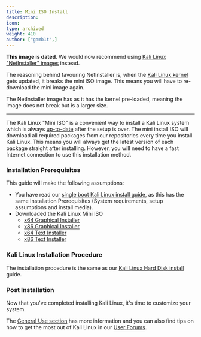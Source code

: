```yaml
---
title: Mini ISO Install
description:
icon:
type: archived
weight: 410
author: ["gamb1t",]
---
```


**This image is dated**. We would now recommend using [Kali Linux "NetInstaller" images](https://www.kali.org/downloads/) instead.

The reasoning behind favouring NetInstaller is, when the [Kali Linux kernel](https://pkg.kali.org/pkg/linux) gets updated, it breaks the mini ISO image. This means you will have to re-download the mini image again.

The NetInstaller image has as it has the kernel pre-loaded, meaning the image does not break but is a larger size.

- - -

The Kali Linux "Mini ISO" is a convenient way to install a Kali Linux system which is always [up-to-date](/docs/general-use/updating-kali/) after the setup is over. The mini install ISO will download all required packages from our repositories every time you install Kali Linux. This means you will always get the latest version of each package straight after installing. However, you will need to have a fast Internet connection to use this installation method.

### Installation Prerequisites

This guide will make the following assumptions:

- You have read our [single boot Kali Linux install guide](/docs/installation/hard-disk-install/), as this has the same Installation Prerequisites (System requirements, setup assumptions and install media).
- Downloaded the Kali Linux Mini ISO
    - [x64 Graphical Installer](http://http.kali.org/kali/dists/kali-rolling/main/installer-amd64/current/images/netboot/gtk/mini.iso)
    - [x86 Graphical Installer](http://http.kali.org/kali/dists/kali-rolling/main/installer-i386/current/images/netboot/gtk/mini.iso)
    - [x64 Text Installer](http://http.kali.org/kali/dists/kali-rolling/main/installer-amd64/current/images/netboot/mini.iso)
    - [x86 Text Installer](http://http.kali.org/kali/dists/kali-rolling/main/installer-i386/current/images/netboot/mini.iso)

### Kali Linux Installation Procedure

The installation procedure is the same as our [Kali Linux Hard Disk install](/docs/installation/hard-disk-install/) guide.

### Post Installation

Now that you've completed installing Kali Linux, it's time to customize your system.

The [General Use section](/docs/general-use/) has more information and you can also find tips on how to get the most out of Kali Linux in our [User Forums](https://forums.kali.org/).
